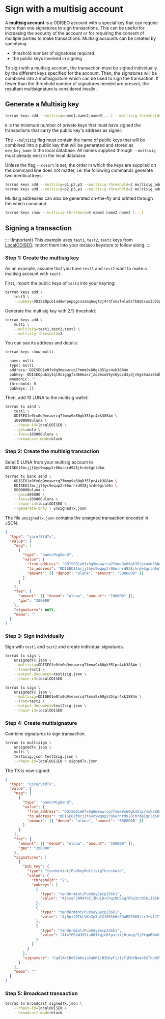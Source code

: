 # Sign with a multisig account

A **multisig account** is a ODISEO account with a special key that can require more than one signatures to sign transactions. This can be useful for increasing the security of the account or for requiring the consent of multiple parties to make transactions. Multisig accounts can be created by specifying:

- threshold number of signatures required
- the public keys involved in signing

To sign with a multisig account, the transaction must be signed individually by the different keys specified for the account. Then, the signatures will be combined into a multisignature which can be used to sign the transaction. If fewer than the threshold number of signatures needed are present, the resultant multisignature is considered invalid.

## Generate a Multisig key

```bash
terrad keys add --multisig=name1,name2,name3[...] --multisig-threshold=K new_key_name
```

`K` is the minimum number of private keys that must have signed the transactions that carry the public key's address as signer.

The `--multisig` flag must contain the name of public keys that will be combined into a public key that will be generated and stored as `new_key_name` in the local database. All names supplied through `--multisig` must already exist in the local database.

Unless the flag `--nosort` is set, the order in which the keys are supplied on the command line does not matter, i.e. the following commands generate two identical keys:

```bash
terrad keys add --multisig=p1,p2,p3 --multisig-threshold=2 multisig_address
terrad keys add --multisig=p2,p3,p1 --multisig-threshold=2 multisig_address
```

Multisig addresses can also be generated on-the-fly and printed through the which command:

```bash
terrad keys show --multisig-threshold=K name1 name2 name3 [...]
```

## Signing a transaction

::: {Important}
This example uses `test1`, `test2`, `test3` keys from [LocalODISEO](https://github.com/ODISEOmoney/LocalODISEO). Import them into your `ODISEOd` keystore to follow along.
:::

### Step 1: Create the multisig key

As an example, assume that you have `test1` and `test2` want to make a multisig account with `test3`.

First, import the public keys of `test3` into your keyring:

```sh
terrad keys add \
    test3 \
    --pubkey=ODISEOpub1addwnpepqgcxazmq6wgt2j4rdfumsfwla0zfk8e5sws3p3zg5dkm9007hmfysxas0u2
```

Generate the multisig key with 2/3 threshold:

```sh
terrad keys add \
    multi \
    --multisig=test1,test2,test3 \
    --multisig-threshold=2
```

You can see its address and details:

```sh
terrad keys show multi

- name: multi
  type: multi
  address: ODISEO1e0fx0q9meawrcq7fmma9x60gk35lpr4xk3884m
  pubkey: ODISEOpub1ytql0csgqgfzd666axrjzq3mxw59ys6yqcd3ydjvhgs0uzs6kdk5fp4t73gmkl8t6y02yfq7tvfzd666axrjzq3sd69kp5usk492x6nehqjal67ynv0nfqapzrzy3gmdk27la0kjfqfzd666axrjzq6utqt639ka2j3xkncgk65dup06t297ccljmxhvhu3rmk92u3afjuyz9dg9
  mnemonic: ""
  threshold: 0
  pubkeys: []
```

Then, add 10 LUNA to the multisig wallet:

```bash
terrad tx send \
    test1 \
    ODISEO1e0fx0q9meawrcq7fmma9x60gk35lpr4xk3884m \
    10000000uluna \
    --chain-id=localODISEO \
    --gas=auto \
    --fees=100000uluna \
    --broadcast-mode=block
```

### Step 2: Create the multisig transaction

Send 5 LUNA from your multisig account to `ODISEO1fmcjjt6yc9wqup2r06urnrd928jhrde6gcld6n`.

```bash
terrad tx bank send \
    ODISEO1e0fx0q9meawrcq7fmma9x60gk35lpr4xk3884m \
    ODISEO1fmcjjt6yc9wqup2r06urnrd928jhrde6gcld6n \
    5000000uluna \
    --gas=200000 \
    --fees=100000uluna \
    --chain-id=localODISEO \
    --generate-only > unsignedTx.json
```

The file `unsignedTx.json` contains the unsigned transaction encoded in JSON.

```json
{
  "type": "core/StdTx",
  "value": {
    "msg": [
      {
        "type": "bank/MsgSend",
        "value": {
          "from_address": "ODISEO1e0fx0q9meawrcq7fmma9x60gk35lpr4xk3884m",
          "to_address": "ODISEO1fmcjjt6yc9wqup2r06urnrd928jhrde6gcld6n",
          "amount": [{ "denom": "uluna", "amount": "5000000" }]
        }
      }
    ],
    "fee": {
      "amount": [{ "denom": "uluna", "amount": "100000" }],
      "gas": "200000"
    },
    "signatures": null,
    "memo": ""
  }
}
```

### Step 3: Sign individually

Sign with `test1` and `test2` and create individual signatures.

```sh
terrad tx sign \
    unsignedTx.json \
    --multisig=ODISEO1e0fx0q9meawrcq7fmma9x60gk35lpr4xk3884m \
    --from=test1 \
    --output-document=test1sig.json \
    --chain-id=localODISEO
```

```sh
terrad tx sign \
    unsignedTx.json \
    --multisig=ODISEO1e0fx0q9meawrcq7fmma9x60gk35lpr4xk3884m \
    --from=test2 \
    --output-document=test2sig.json \
    --chain-id=localODISEO
```

### Step 4: Create multisignature

Combine signatures to sign transaction.

```sh
terrad tx multisign \
    unsignedTx.json \
    multi \
    test1sig.json test2sig.json \
    --chain-id=localODISEO > signedTx.json
```

The TX is now signed:

```json
{
  "type": "core/StdTx",
  "value": {
    "msg": [
      {
        "type": "bank/MsgSend",
        "value": {
          "from_address": "ODISEO1e0fx0q9meawrcq7fmma9x60gk35lpr4xk3884m",
          "to_address": "ODISEO1fmcjjt6yc9wqup2r06urnrd928jhrde6gcld6n",
          "amount": [{ "denom": "uluna", "amount": "5000000" }]
        }
      }
    ],
    "fee": {
      "amount": [{ "denom": "uluna", "amount": "100000" }],
      "gas": "200000"
    },
    "signatures": [
      {
        "pub_key": {
          "type": "tendermint/PubKeyMultisigThreshold",
          "value": {
            "threshold": "2",
            "pubkeys": [
              {
                "type": "tendermint/PubKeySecp256k1",
                "value": "AjszqFJDRAYbEjZMuiD+ChqzbUSGq/RRu3zr0R6iJB5b"
              },
              {
                "type": "tendermint/PubKeySecp256k1",
                "value": "AjBui2DTkLVKo2p5uCXf68SbHzSDoRDESKNtsr3+vtJI"
              },
              {
                "type": "tendermint/PubKeySecp256k1",
                "value": "A1xYF6iW3VSia08ItqjeBfpai+xj8tmuy/Ij3YquR6mX"
              }
            ]
          }
        },
        "signature": "CgUIAxIBoBJA6oiaOabR1jBIbDyFj/1sYjMbYNxe+BSTnp0XYM+frC8fHxXStJ+Tl5Hf+3BsyBg1wvX1pDFsTHI7nMKNlJkKfRJAAt2cOJuViJvtwVRGwhNDORmekDSbcodnyMHTwz2Ve4db7B9m/CjYZmJtilV7zk8RWVX6Agjrl/0K5PSQZv29/A=="
      }
    ],
    "memo": ""
  }
}
```

### Step 5: Broadcast transaction

```sh
terrad tx broadcast signedTx.json \
    --chain-id=localODISEO \
    --broadcast-mode=block
```
